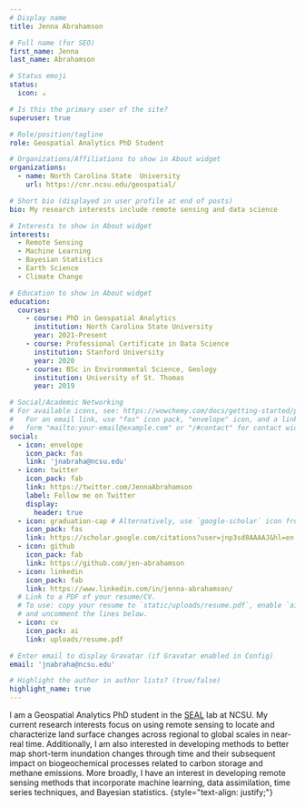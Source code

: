 ```yaml
---
# Display name
title: Jenna Abrahamson

# Full name (for SEO)
first_name: Jenna
last_name: Abrahamson

# Status emoji
status:
  icon: ☕️

# Is this the primary user of the site?
superuser: true

# Role/position/tagline
role: Geospatial Analytics PhD Student

# Organizations/Affiliations to show in About widget
organizations:
  - name: North Carolina State  University
    url: https://cnr.ncsu.edu/geospatial/

# Short bio (displayed in user profile at end of posts)
bio: My research interests include remote sensing and data science

# Interests to show in About widget
interests:
  - Remote Sensing
  - Machine Learning
  - Bayesian Statistics
  - Earth Science
  - Climate Change

# Education to show in About widget
education:
  courses:
    - course: PhD in Geospatial Analytics
      institution: North Carolina State University
      year: 2021-Present
    - course: Professional Certificate in Data Science
      institution: Stanford University
      year: 2020
    - course: BSc in Environmental Science, Geology
      institution: University of St. Thomas
      year: 2019

# Social/Academic Networking
# For available icons, see: https://wowchemy.com/docs/getting-started/page-builder/#icons
#   For an email link, use "fas" icon pack, "envelope" icon, and a link in the
#   form "mailto:your-email@example.com" or "/#contact" for contact widget.
social:
  - icon: envelope
    icon_pack: fas
    link: 'jnabraha@ncsu.edu'
  - icon: twitter
    icon_pack: fab
    link: https://twitter.com/JennaAbrahamson
    label: Follow me on Twitter
    display:
      header: true
  - icon: graduation-cap # Alternatively, use `google-scholar` icon from `ai` icon pack
    icon_pack: fas
    link: https://scholar.google.com/citations?user=jnp3sd8AAAAJ&hl=en
  - icon: github
    icon_pack: fab
    link: https://github.com/jen-abrahamson
  - icon: linkedin
    icon_pack: fab
    link: https://www.linkedin.com/in/jenna-abrahamson/
  # Link to a PDF of your resume/CV.
  # To use: copy your resume to `static/uploads/resume.pdf`, enable `ai` icons in `params.yaml`,
  # and uncomment the lines below.
  - icon: cv
    icon_pack: ai
    link: uploads/resume.pdf

# Enter email to display Gravatar (if Gravatar enabled in Config)
email: 'jnabraha@ncsu.edu'

# Highlight the author in author lists? (true/false)
highlight_name: true
---
```


I am a Geospatial Analytics PhD student in the [SEAL](https://ncsu-seal.netlify.app/) lab at NCSU. My current research interests focus on using remote sensing to locate and characterize land surface changes across regional to global scales in near-real time. Additionally, I am also interested in developing methods to better map short-term inundation changes through time and their subsequent impact on biogeochemical processes related to carbon storage and methane emissions. More broadly, I have an interest in developing remote sensing methods that incorporate machine learning, data assimilation, time series techniques, and Bayesian statistics.
{style="text-align: justify;"}
